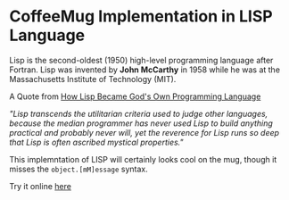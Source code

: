 # CoffeeMug Implementation in LISP Language

Lisp is the second-oldest (1950) high-level programming language after Fortran. Lisp was invented by **John McCarthy** in 1958 while he was at the Massachusetts Institute of Technology (MIT).

A Quote from [How Lisp Became God's Own Programming Language](https://twobithistory.org/2018/10/14/lisp.html)

*"Lisp transcends the utilitarian criteria used to judge other languages, because the median programmer has never used Lisp to build anything practical and probably never will, yet the reverence for Lisp runs so deep that Lisp is often ascribed mystical properties."*

This implemntation of LISP will certainly looks cool on the mug, though it misses the ```object.[mM]essage``` syntax.

Try it online [here](https://common-lisp.net/downloads)